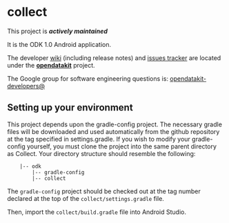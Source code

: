 # collect

This project is __*actively maintained*__

It is the ODK 1.0 Android application.

The developer [wiki](https://github.com/opendatakit/opendatakit/wiki) (including release notes) and
[issues tracker](https://github.com/opendatakit/opendatakit/issues) are located under
the [**opendatakit**](https://github.com/opendatakit/opendatakit) project.

The Google group for software engineering questions is: [opendatakit-developers@](https://groups.google.com/forum/#!forum/opendatakit-developers)

## Setting up your environment

This project depends upon the gradle-config project. The necessary gradle files will be downloaded and used automatically from the github repository at the tag specified in settings.gradle. If you wish to modify your gradle-config yourself, you must clone the project into the same parent directory as Collect. Your directory structure should resemble the following: 

        |-- odk
            |-- gradle-config
            |-- collect

The `gradle-config` project should be checked out at the tag number declared at the 
top of the `collect/settings.gradle` file.

Then, import the `collect/build.gradle` file into Android Studio.

